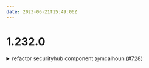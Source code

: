 ```yaml
---
date: 2023-06-21T15:49:06Z
---
```


# 1.232.0

<details>
  <summary>refactor securityhub component @mcalhoun (#728)</summary>

### what
* Refactor the Security Hub components into a single component

### why
* To improve the overall dev experience and to prevent needing to do multiple deploys with variable changes in-between.

</details>